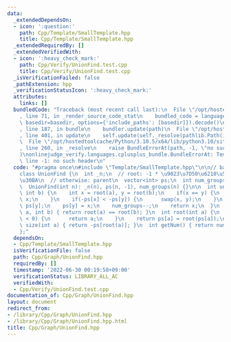 ```yaml
---
data:
  _extendedDependsOn:
  - icon: ':question:'
    path: Cpp/Template/SmallTemplate.hpp
    title: Cpp/Template/SmallTemplate.hpp
  _extendedRequiredBy: []
  _extendedVerifiedWith:
  - icon: ':heavy_check_mark:'
    path: Cpp/Verify/UnionFind.test.cpp
    title: Cpp/Verify/UnionFind.test.cpp
  _isVerificationFailed: false
  _pathExtension: hpp
  _verificationStatusIcon: ':heavy_check_mark:'
  attributes:
    links: []
  bundledCode: "Traceback (most recent call last):\n  File \"/opt/hostedtoolcache/Python/3.10.5/x64/lib/python3.10/site-packages/onlinejudge_verify/documentation/build.py\"\
    , line 71, in _render_source_code_stat\n    bundled_code = language.bundle(stat.path,\
    \ basedir=basedir, options={'include_paths': [basedir]}).decode()\n  File \"/opt/hostedtoolcache/Python/3.10.5/x64/lib/python3.10/site-packages/onlinejudge_verify/languages/cplusplus.py\"\
    , line 187, in bundle\n    bundler.update(path)\n  File \"/opt/hostedtoolcache/Python/3.10.5/x64/lib/python3.10/site-packages/onlinejudge_verify/languages/cplusplus_bundle.py\"\
    , line 401, in update\n    self.update(self._resolve(pathlib.Path(included), included_from=path))\n\
    \  File \"/opt/hostedtoolcache/Python/3.10.5/x64/lib/python3.10/site-packages/onlinejudge_verify/languages/cplusplus_bundle.py\"\
    , line 260, in _resolve\n    raise BundleErrorAt(path, -1, \"no such header\"\
    )\nonlinejudge_verify.languages.cplusplus_bundle.BundleErrorAt: Template/SmallTemplate.hpp:\
    \ line -1: no such header\n"
  code: "#pragma once\n#include \"Template/SmallTemplate.hpp\"\n\n// based on ACL\n\
    class UnionFind {\n  int _n;\n  // root: -1 * \u9023\u7D50\u6210\u5206\u30B5\u30A4\
    \u30BA\n  // otherwise: parent\n  vector<int> ps;\n  int num_groups;\n\npublic:\n\
    \  UnionFind(int n): _n(n), ps(n, -1), num_groups(n) {}\n\n  int unite(int a,\
    \ int b) {\n    int x = root(a), y = root(b);\n    if(x == y) {\n      return\
    \ x;\n    }\n    if(-ps[x] < -ps[y]) {\n      swap(x, y);\n    }\n    ps[x] +=\
    \ ps[y];\n    ps[y] = x;\n    num_groups--;\n    return x;\n  }\n  bool same(int\
    \ a, int b) { return root(a) == root(b); }\n  int root(int a) {\n    if(ps[a]\
    \ < 0) {\n      return a;\n    }\n    return ps[a] = root(ps[a]);\n  }\n  int\
    \ size(int a) { return -ps[root(a)]; }\n  int getNum() { return num_groups; }\n\
    };"
  dependsOn:
  - Cpp/Template/SmallTemplate.hpp
  isVerificationFile: false
  path: Cpp/Graph/UnionFind.hpp
  requiredBy: []
  timestamp: '2022-06-30 00:19:58+09:00'
  verificationStatus: LIBRARY_ALL_AC
  verifiedWith:
  - Cpp/Verify/UnionFind.test.cpp
documentation_of: Cpp/Graph/UnionFind.hpp
layout: document
redirect_from:
- /library/Cpp/Graph/UnionFind.hpp
- /library/Cpp/Graph/UnionFind.hpp.html
title: Cpp/Graph/UnionFind.hpp
---
```

